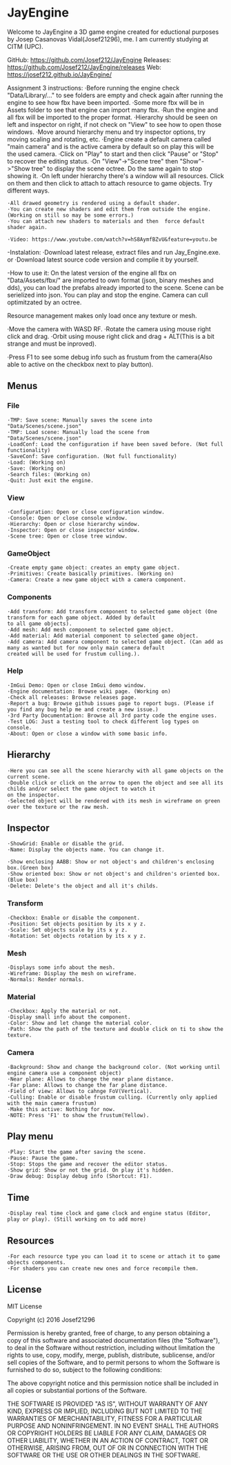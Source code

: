 # JayEngine

Welcome to JayEngine a 3D game engine created for eductional purposes by Josep Casanovas Vidal(Josef21296), me. I am 
currently studying at CITM (UPC).

GitHub: https://github.com/Josef212/JayEngine
Releases: https://github.com/Josef212/JayEngine/releases
Web: https://josef212.github.io/JayEngine/

Assignment 3 instructions:
    ·Before running the engine check "Data/Library/..." to see folders are empty and check again after running the engine to see how fbx have been imported.
    ·Some more fbx will be in Assets folder to see that engine can import many fbx.
    ·Run the engine and all fbx will be imported to the proper format.
    ·Hierarchy should be seen on left and inspector on right, if not check on "View" to see how to open those 
    windows.
    ·Move around hierarchy menu and try inspector options, try moving scaling and rotating, etc.
    ·Engine create a default camera called "main camera" and is the active camera by default so on play this will be the used camera.
    ·Click on "Play" to start and then click "Pause" or "Stop" to recover the editing status.
    ·On "View"->"Scene tree" then "Show"->"Show tree" to display the scene octree. Do the same again to stop showing it.
    ·On left under hierarchy there's a window will all resources. Click on them and then click to attach to attach resource to game objects. Try different ways.
   
    ·All drawed geometry is rendered using a default shader. 
    ·You can create new shaders and edit them from outside the engine. (Working on still so may be some errors.)
    ·You can attach new shaders to materials and then  force default shader again.

    ·Video: https://www.youtube.com/watch?v=hS8AymfBZvU&feature=youtu.be


-Instalation:
    ·Download latest release, extract files and run Jay_Engine.exe.
        or
    ·Download latest source code version and complie it by yourself.

-How to use it:
On the latest version of the engine all fbx on "Data/Assets/fbx/" are imported to own format (json, binary meshes and dds), 
you can load the prefabs already imported to the scene. Scene can be serielized into json. You can play and stop the engine.
Camera can cull optimitzated by an octree.

Resource management makes only load once any texture or mesh.

·Move the camera with WASD RF.
·Rotate the camera using mouse right click and drag.
·Orbit using mouse right click and drag + ALT(This is a bit strange and must be inproved).

·Press F1 to see some debug info such as frustum from the camera(Also able to active on the checkbox next to play button).

## Menus

### File
    ·TMP: Save scene: Manually saves the scene into "Data/Scenes/scene.json"
    ·TMP: Load scene: Manually load the scene from "Data/Scenes/scene.json"
    ·LoadConf: Load the configuration if have been saved before. (Not full functionality)
    ·SaveConf: Save configuration. (Not full functionality)
    ·Load: (Working on)
    ·Save: (Working on)
    ·Search files: (Working on)
    ·Quit: Just exit the engine.

### View
    ·Configuration: Open or close configuration window.
    ·Console: Open or close console window.
    ·Hierarchy: Open or close hierarchy window.
    ·Inspector: Open or close inspector window.
    ·Scene tree: Open or close tree window.

### GameObject
    ·Create empty game object: creates an empty game object.
    ·Primitives: Create basically primitives. (Working on)
    ·Camera: Create a new game object with a camera component.

### Components
    ·Add transform: Add transform component to selected game object (One transform for each game object. Added by default 
    to all game objects).
    ·Add mesh: Add mesh component to selected game object.
    ·Add material: Add material component to selected game object.
    ·Add camera: Add camera component to selected game object. (Can add as many as wanted but for now only main camera default 
    created will be used for frustum culling.).

### Help
    ·ImGui Demo: Open or close ImGui demo window.
    ·Engine documentation: Browse wiki page. (Working on)
    ·Check all releases: Browse releases page.
    ·Report a bug: Browse github issues page to report bugs. (Please if you find any bug help me and create a new issue.)
    ·3rd Party Documentation: Browse all 3rd party code the engine uses.
    ·Test LOG: Just a testing tool to check different log types on console.
    ·About: Open or close a window with some basic info.

## Hierarchy
    ·Here you can see all the scene hierarchy with all game objects on the current scene.
    ·Double click or click on the arrow to open the object and see all its childs and/or select the game object to watch it 
    on the inspector.
    ·Selected object will be rendered with its mesh in wireframe on green over the texture or the raw mesh.

## Inspector
    ·ShowGrid: Enable or disable the grid.
    ·Name: Display the objects name. You can change it.

    ·Show enclosing AABB: Show or not object's and children's enclosing box.(Green box)
    ·Show oriented box: Show or not object's and children's oriented box.(Blue box)
    ·Delete: Delete's the object and all it's childs.

### Transform
    ·Checkbox: Enable or disable the component.
    ·Position: Set objects position by its x y z.
    ·Scale: Set objects scale by its x y z.
    ·Rotation: Set objects rotation by its x y z.

### Mesh
    ·Displays some info about the mesh.
    ·Wireframe: Display the mesh on wireframe.
    ·Normals: Render normals.

### Material
    ·Checkbox: Apply the material or not.
    ·Display small info about the component.
    ·Color: Show and let change the material color.
    ·Path: Show the path of the texture and double click on ti to show the texture.

### Camera
    ·Background: Show and change the background color. (Not working until engine camera use a component object)
    ·Near plane: Allows to change the near plane distance.
    ·Far plane: Allows to change the far plane distance.
    ·Field of view: Allows to cahnge FoV(Vertical).
    ·Culling: Enable or disable frustum culling. (Currently only applied with the main camera frustum)
    ·Make this active: Nothing for now.
    ·NOTE: Press 'F1' to show the frustum(Yellow).

## Play menu
    ·Play: Start the game after saving the scene.
    ·Pause: Pause the game.
    ·Stop: Stops the game and recover the editor status.
    ·Show grid: Show or not the grid. On play it's hidden.
    ·Draw debug: Display debug info (Shortcut: F1).

## Time 
    ·Display real time clock and game clock and engine status (Editor, play or play). (Still working on to add more)

## Resources 
    ·For each resource type you can load it to scene or attach it to game objects components.
    ·For shaders you can create new ones and force recompile them.

## License

MIT License

Copyright (c) 2016 Josef21296

Permission is hereby granted, free of charge, to any person obtaining a copy
of this software and associated documentation files (the "Software"), to deal
in the Software without restriction, including without limitation the rights
to use, copy, modify, merge, publish, distribute, sublicense, and/or sell
copies of the Software, and to permit persons to whom the Software is
furnished to do so, subject to the following conditions:

The above copyright notice and this permission notice shall be included in all
copies or substantial portions of the Software.

THE SOFTWARE IS PROVIDED "AS IS", WITHOUT WARRANTY OF ANY KIND, EXPRESS OR
IMPLIED, INCLUDING BUT NOT LIMITED TO THE WARRANTIES OF MERCHANTABILITY,
FITNESS FOR A PARTICULAR PURPOSE AND NONINFRINGEMENT. IN NO EVENT SHALL THE
AUTHORS OR COPYRIGHT HOLDERS BE LIABLE FOR ANY CLAIM, DAMAGES OR OTHER
LIABILITY, WHETHER IN AN ACTION OF CONTRACT, TORT OR OTHERWISE, ARISING FROM,
OUT OF OR IN CONNECTION WITH THE SOFTWARE OR THE USE OR OTHER DEALINGS IN THE
SOFTWARE.
